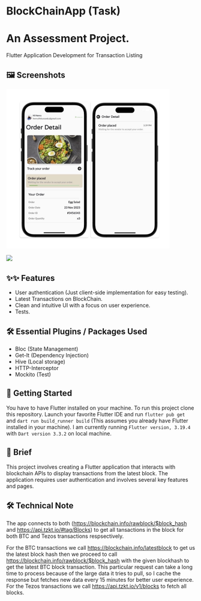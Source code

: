 # BlockChainApp (Task)

# An Assessment Project.
Flutter Application Development for Transaction Listing

## 🖼️ Screenshots ##
<p float="left">
  <img src= "https://github.com/maykhid/eden_task/blob/main/assets/images/app_ui.jpg" width="434.5" height="424.5" />
  
</p>

![](https://drive.google.com/file/d/1FBkYoFzNCgnJaVQy1YNTEX4I2sWHqCZp/view?usp=sharing)


## ✨✨ Features
* User authentication (Just client-side implementation for easy testing).
* Latest Transactions on BlockChain.
* Clean and intuitive UI with a focus on user experience.
* Tests.

## 🛠 Essential Plugins / Packages Used
- Bloc (State Management) 
- Get-It (Dependency Injection)
- Hive (Local storage)
- HTTP-Interceptor
- Mockito (Test)


## 🦾 Getting Started
You have to have Flutter installed on your machine. To run this project clone this repository. Launch your favorite Flutter IDE and run `flutter pub get` and `dart run build_runner build` (This assumes you already have Flutter installed in your machine). I am currently running `Flutter version, 3.19.4` with `Dart version 3.3.2` on local machine. 

## 📖 Brief
This project involves creating a Flutter application that interacts with blockchain APIs to display transactions from the latest block. The application requires user authentication and involves several key features and pages.

## 🛠 Technical Note
The app connects to both (https://blockchain.info/rawblock/$block_hash and https://api.tzkt.io/#tag/Blocks) to get all tansactions in the block for both BTC and Tezos transactions respsectively.

For the BTC transactions we call https://blockchain.info/latestblock to get us the latest block hash then we proceed to call https://blockchain.info/rawblock/$block_hash with the given blockhash to get the latest BTC block transaction. This particular request can take a long time to process because of the large data it tries to pull, so I cache the response but fetches new data every 15 minutes for better user experience.
For the Tezos transactions we call https://api.tzkt.io/v1/blocks to fetch all blocks.
